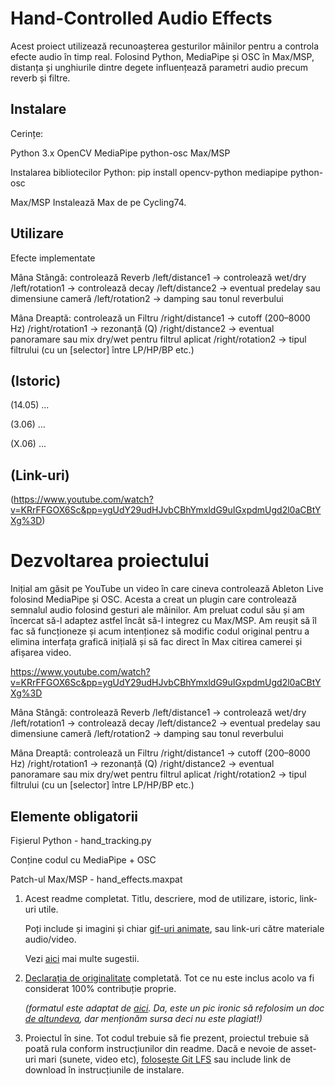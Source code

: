 # Hand-Controlled Audio Effects
Acest proiect utilizează recunoașterea gesturilor mâinilor pentru a controla efecte audio în timp real. Folosind Python, MediaPipe și OSC în Max/MSP, distanța și unghiurile dintre degete influențează parametri audio precum reverb și filtre.

## Instalare
Cerințe:

Python 3.x
OpenCV
MediaPipe
python-osc
Max/MSP

   Instalarea bibliotecilor Python:
pip install opencv-python mediapipe python-osc

   Max/MSP
Instalează Max de pe Cycling74.

## Utilizare
Efecte implementate

Mâna Stângă: controlează Reverb
/left/distance1 → controlează wet/dry
/left/rotation1 → controlează decay
/left/distance2 → eventual predelay sau dimensiune cameră
/left/rotation2 → damping sau tonul reverbului

Mâna Dreaptă: controlează un Filtru
/right/distance1 → cutoff (200–8000 Hz)
/right/rotation1 → rezonanță (Q)
/right/distance2 → eventual panoramare sau mix dry/wet pentru filtrul aplicat
/right/rotation2 → tipul filtrului (cu un [selector] între LP/HP/BP etc.)

## (Istoric)

(14.05) ...

(3.06) ...

(X.06) ...

## (Link-uri)
(https://www.youtube.com/watch?v=KRrFFGOX6Sc&pp=ygUdY29udHJvbCBhYmxldG9uIGxpdmUgd2l0aCBtYXg%3D)

# Dezvoltarea proiectului

Inițial am găsit pe YouTube un video în care cineva controlează Ableton Live folosind MediaPipe și OSC. Acesta a creat un plugin care controlează semnalul audio folosind gesturi ale mâinilor. Am preluat codul său și am încercat să-l adaptez astfel încât să-l integrez cu Max/MSP. Am reușit să îl fac să funcționeze și acum intenționez să modific codul original pentru a elimina interfața grafică inițială și să fac direct în Max citirea camerei și afișarea video.  

https://www.youtube.com/watch?v=KRrFFGOX6Sc&pp=ygUdY29udHJvbCBhYmxldG9uIGxpdmUgd2l0aCBtYXg%3D

Mâna Stângă: controlează Reverb
/left/distance1 → controlează wet/dry
/left/rotation1 → controlează decay
/left/distance2 → eventual predelay sau dimensiune cameră
/left/rotation2 → damping sau tonul reverbului

Mâna Dreaptă: controlează un Filtru
/right/distance1 → cutoff (200–8000 Hz)
/right/rotation1 → rezonanță (Q)
/right/distance2 → eventual panoramare sau mix dry/wet pentru filtrul aplicat
/right/rotation2 → tipul filtrului (cu un [selector] între LP/HP/BP etc.)

## Elemente obligatorii

Fișierul Python   - hand_tracking.py 

Conține codul cu MediaPipe + OSC

Patch-ul Max/MSP  - hand_effects.maxpat



1. Acest readme completat. Titlu, descriere, mod de utilizare, istoric, link-uri utile.

   Poți include și imagini și chiar [gif-uri animate](https://www.screentogif.com/), sau link-uri către materiale audio/video.
   
   Vezi [aici](https://charlesmartin.com.au/blog/2020/08/09/student-project-repository) mai multe sugestii.

2. [Declarația de originalitate](statement-of-originality.yml) completată. Tot ce nu este inclus acolo va fi considerat 100% contribuție proprie.

    *(formatul este adaptat de [aici](https://gitlab.cecs.anu.edu.au/comp1720/2018/comp1720-2018-major-project/-/blob/master/statement-of-originality.yml). Da, este un pic ironic să refolosim un doc [de altundeva](https://cs.anu.edu.au/courses/comp1720/resources/faq/#how-do-i-fill-out-my-statement-of-originality), dar menționăm sursa deci nu este plagiat!)*

3. Proiectul în sine. Tot codul trebuie să fie prezent, proiectul trebuie să poată rula conform instrucțiunilor din readme. Dacă e nevoie de asset-uri mari (sunete, video etc), [folosește Git LFS](https://git-lfs.github.com/) sau include link de download în instrucțiunile de instalare.

